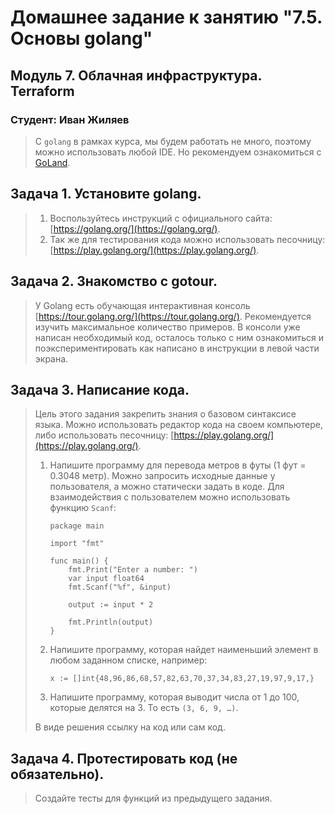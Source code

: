 # Домашнее задание к занятию "7.5. Основы golang"

## Модуль 7. Облачная инфраструктура. Terraform

### Студент: Иван Жиляев

>С `golang` в рамках курса, мы будем работать не много, поэтому можно использовать любой IDE. 
>Но рекомендуем ознакомиться с [GoLand](https://www.jetbrains.com/ru-ru/go/).  

## Задача 1. Установите golang.
>1. Воспользуйтесь инструкций с официального сайта: [https://golang.org/](https://golang.org/).
>2. Так же для тестирования кода можно использовать песочницу: [https://play.golang.org/](https://play.golang.org/).



## Задача 2. Знакомство с gotour.
>У Golang есть обучающая интерактивная консоль [https://tour.golang.org/](https://tour.golang.org/). 
>Рекомендуется изучить максимальное количество примеров. В консоли уже написан необходимый код, 
>осталось только с ним ознакомиться и поэкспериментировать как написано в инструкции в левой части экрана.  



## Задача 3. Написание кода. 
>Цель этого задания закрепить знания о базовом синтаксисе языка. Можно использовать редактор кода 
>на своем компьютере, либо использовать песочницу: [https://play.golang.org/](https://play.golang.org/).
>
>1. Напишите программу для перевода метров в футы (1 фут = 0.3048 метр). Можно запросить исходные данные 
>у пользователя, а можно статически задать в коде.
>    Для взаимодействия с пользователем можно использовать функцию `Scanf`:
>    ```
>    package main
>    
>    import "fmt"
>    
>    func main() {
>        fmt.Print("Enter a number: ")
>        var input float64
>        fmt.Scanf("%f", &input)
>    
>        output := input * 2
>    
>        fmt.Println(output)    
>    }
>    ```
> 
>1. Напишите программу, которая найдет наименьший элемент в любом заданном списке, например:
>    ```
>    x := []int{48,96,86,68,57,82,63,70,37,34,83,27,19,97,9,17,}
>    ```
>1. Напишите программу, которая выводит числа от 1 до 100, которые делятся на 3. То есть `(3, 6, 9, …)`.
>
>В виде решения ссылку на код или сам код. 



## Задача 4. Протестировать код (не обязательно).

>Создайте тесты для функций из предыдущего задания. 


